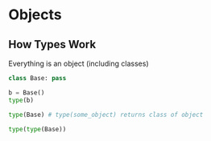 # Objects

## How Types Work
Everything is an object (including classes)
```python
class Base: pass

b = Base()
type(b)

type(Base) # type(some_object) returns class of object

type(type(Base))

```


